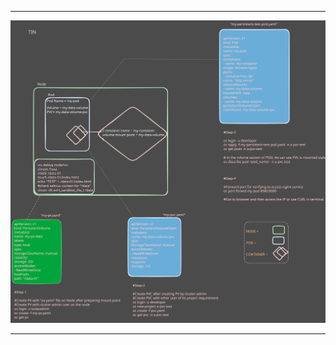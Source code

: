 

---


![Photo](https://github.com/Adrianhein/My_ex280_preparation/blob/main/images/Pod%20creating%20with%20PV-PVC.svg)

---

